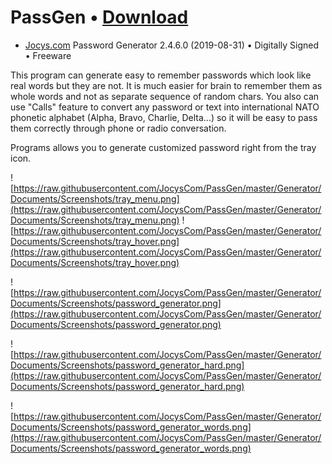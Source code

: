 
# PassGen • [Download](https://github.com/JocysCom/PassGen/releases/download/2.4.6/PassGen.exe)
 * <a target="_blank" href="http://www.jocys.com">Jocys.com</a> Password Generator 2.4.6.0 (2019-08-31) • Digitally Signed • Freeware

This program can generate easy to remember passwords which look like real words but they are not. It is much easier for brain to remember them as whole words and not as separate sequence of random chars. You also can use "Calls" feature to convert any password or text into international NATO phonetic alphabet (Alpha, Bravo, Charlie, Delta...) so it will be easy to pass them correctly through phone or radio conversation. 

Programs allows you to generate customized password right from the tray icon. 

![https://raw.githubusercontent.com/JocysCom/PassGen/master/Generator/Documents/Screenshots/tray_menu.png](https://raw.githubusercontent.com/JocysCom/PassGen/master/Generator/Documents/Screenshots/tray_menu.png) ![https://raw.githubusercontent.com/JocysCom/PassGen/master/Generator/Documents/Screenshots/tray_hover.png](https://raw.githubusercontent.com/JocysCom/PassGen/master/Generator/Documents/Screenshots/tray_hover.png)

![https://raw.githubusercontent.com/JocysCom/PassGen/master/Generator/Documents/Screenshots/password_generator.png](https://raw.githubusercontent.com/JocysCom/PassGen/master/Generator/Documents/Screenshots/password_generator.png)

![https://raw.githubusercontent.com/JocysCom/PassGen/master/Generator/Documents/Screenshots/password_generator_hard.png](https://raw.githubusercontent.com/JocysCom/PassGen/master/Generator/Documents/Screenshots/password_generator_hard.png)

![https://raw.githubusercontent.com/JocysCom/PassGen/master/Generator/Documents/Screenshots/password_generator_words.png](https://raw.githubusercontent.com/JocysCom/PassGen/master/Generator/Documents/Screenshots/password_generator_words.png)
